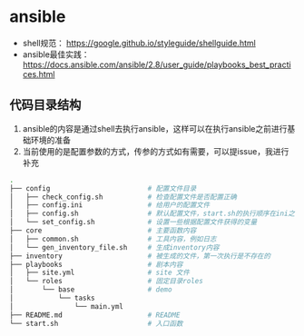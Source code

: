 # ansible

- shell规范： https://google.github.io/styleguide/shellguide.html
- ansible最佳实践： https://docs.ansible.com/ansible/2.8/user_guide/playbooks_best_practices.html

## 代码目录结构

1. ansible的内容是通过shell去执行ansible，这样可以在执行ansible之前进行基础环境的准备
2. 当前使用的是配置参数的方式，传参的方式如有需要，可以提issue，我进行补充

```bash
.
├── config                        # 配置文件目录
│   ├── check_config.sh           # 检查配置文件是否配置正确
│   ├── config.ini                # 给用户的配置文件
│   ├── config.sh                 # 默认配置文件，start.sh的执行顺序在ini之前
│   └── set_config.sh             # 设置一些根据配置文件获得的变量
├── core                          # 主要函数内容
│   ├── common.sh                 # 工具内容，例如日志
│   └── gen_inventory_file.sh     # 生成inventory内容
├── inventory                     # 被生成的文件，第一次执行是不存在的
├── playbooks                     # 剧本内容
│   ├── site.yml                  # site 文件
│   └── roles                     # 固定目录roles
│       └── base                  # demo
│           └── tasks
│               └── main.yml
├── README.md                     # README
└── start.sh                      # 入口函数
```
